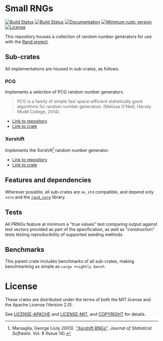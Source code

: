 # Small RNGs

[![Build Status](https://travis-ci.org/rust-random/small-rngs.svg?branch=master)](https://travis-ci.org/rust-random/small-rngs)
[![Build Status](https://ci.appveyor.com/api/projects/status/github/rust-random/small-rngs?svg=true)](https://ci.appveyor.com/project/rust-random/small-rngs)
[![Documentation](https://docs.rs/small-rngs/badge.svg)](https://rust-random.github.io/small-rngs)
[![Minimum rustc version](https://img.shields.io/badge/rustc-1.22+-yellow.svg)](https://github.com/rust-random/rand#rust-version-requirements)
[![License](https://img.shields.io/crates/l/small-rngs.svg)](https://github.com/rust-random/small-rngs#license)

This repository houses a collection of random number generators for use with the
[Rand project](https://github.com/rust-random/rand).

## Sub-crates

All implementations are housed in sub-crates, as follows.

### PCG

Implements a selection of PCG random number generators.

> PCG is a family of simple fast space-efficient statistically good algorithms
> for random number generation. [Melissa O'Neill, Harvey Mudd College, 2014].

- [Link to repository](https://github.com/rust-random/small-rngs/tree/master/rand_pcg)
- [Link to crate](https://crates.io/crates/rand_pcg)

### Xorshift

Implements the Xorshift[^1] random number generator.

[^1]: Marsaglia, George (July 2003).
      ["Xorshift RNGs"](https://www.jstatsoft.org/v08/i14/paper).
      *Journal of Statistical Software*. Vol. 8 (Issue 14).

- [Link to repository](https://github.com/rust-random/small-rngs/tree/master/rand_xorshift)
- [Link to crate](https://crates.io/crates/rand_xorshift)

## Features and dependencies

Wherever possible, all sub-crates are `no_std` compatible, and depend only
`core` and the [`rand_core`](https://crates.io/crates/rand-core) library.

## Tests

All PRNGs feature at minimum a "true values" test comparing output against
test vectors provided as part of the specification, as well as "construction"
tests testing reproducibility of supported seeding methods.

## Benchmarks

This parent crate includes benchmarks of all sub-crates, making benchmarking
as simple as `cargo +nightly bench`.

# License

These crates are distributed under the terms of both the MIT license and the
Apache License (Version 2.0).

See [LICENSE-APACHE](LICENSE-APACHE) and [LICENSE-MIT](LICENSE-MIT), and
[COPYRIGHT](COPYRIGHT) for details.
